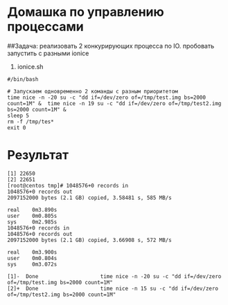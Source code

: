 # Домашка по управлению процессами
##Задача: реализовать 2 конкурирующих процесса по IO. пробовать запустить с разными ionice
1. ionice.sh
```
#/bin/bash

# Запускаем одновременно 2 команды с разным приоритетом
time nice -n -20 su -c "dd if=/dev/zero of=/tmp/test.img bs=2000 count=1M" &  time nice -n 19 su -c "dd if=/dev/zero of=/tmp/test2.img bs=2000 count=1M" &
sleep 5
rm -f /tmp/tes*
exit 0
```
# Результат
```
[1] 22650
[2] 22651
[root@centos tmp]# 1048576+0 records in
1048576+0 records out
2097152000 bytes (2.1 GB) copied, 3.58481 s, 585 MB/s

real    0m3.890s
user    0m0.805s
sys     0m2.985s
1048576+0 records in
1048576+0 records out
2097152000 bytes (2.1 GB) copied, 3.66908 s, 572 MB/s

real    0m3.900s
user    0m0.804s
sys     0m3.072s

[1]-  Done                    time nice -n -20 su -c "dd if=/dev/zero of=/tmp/test.img bs=2000 count=1M"
[2]+  Done                    time nice -n 15 su -c "dd if=/dev/zero of=/tmp/test2.img bs=2000 count=1M"
```
